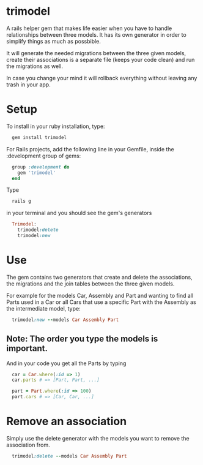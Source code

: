 trimodel
========
A rails helper gem that makes life easier when you have to handle relationships between three models. It has its own generator in order to simplify things as much as possbible.

It will generate the needed migrations between the three given models, create their associations is a separate file (keeps your code clean) and run the migrations as well. 

In case you change your mind it will rollback everything without leaving any trash in your app. 


Setup
=====
To install in your ruby installation, type:

```ruby
  gem install trimodel
```

For Rails projects, add the following line in your Gemfile,
inside the :development group of gems:

```ruby
  group :development do
    gem 'trimodel'
  end
```

Type 

```ruby 
  rails g
```

in your terminal and you should see the gem's generators

```ruby
  Trimodel:
    trimodel:delete
    trimodel:new
```

Use
===
The gem contains two generators that create and delete the 
associations, the migrations and the join tables between 
the three given models. 

For example for the models Car, Assembly and Part and wanting to
find all Parts used in a Car or all Cars that use a specific 
Part with the Assembly as the intermediate model, type:

```ruby
  trimodel:new --models Car Assembly Part
```

Note: The order you type the models is important.
-----

And in your code you get all the Parts by typing

```ruby
  car = Car.where(:id => 1)
  car.parts # => [Part, Part, ...] 

  part = Part.where(:id => 100)
  part.cars # => [Car, Car, ...]
```


Remove an association
=====================
Simply use the delete generator with the models you want to
remove the association from.

```ruby
  trimodel:delete --models Car Assembly Part
```

